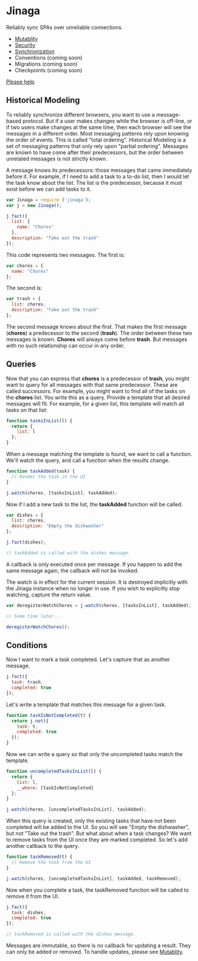 # Jinaga
Reliably sync SPAs over unreliable connections.

- [Mutablity](https://github.com/michaellperry/jinaga/blob/master/mutability.md)
- [Security](https://github.com/michaellperry/jinaga/blob/master/security.md)
- [Synchronization](https://github.com/michaellperry/jinaga/blob/master/synchronization.md)
- Conventions (coming soon)
- Migrations (coming soon)
- Checkpoints (coming soon)

[Please help](https://github.com/michaellperry/jinaga/blob/master/contributing.md)

## Historical Modeling
To reliably synchronize different browsers, you want to use a message-based protocol. But if a user makes changes while the browser is off-line, or if two users make changes at the same time, then each browser will see the messages in a different order. Most messaging patterns rely upon knowing the order of events. This is called "total ordering". Historical Modeling is a set of messaging patterns that only rely upon "partial ordering". Messages are known to have come after their predecessors, but the order between unrelated messages is not strictly known.

A message knows its predecessors: those messages that came immediately before it. For example, if I need to add a task to a to-do list, then I would let the task know about the list. The list is the predecessor, because it must exist before we can add tasks to it.

```JavaScript
var Jinaga = require ('jinaga');
var j = new Jinaga();

j.fact({
  list: {
    name: "Chores"
  },
  description: "Take out the trash"
});
```

This code represents two messages. The first is:

```JavaScript
var chores = {
  name: "Chores"
};
```

The second is:

```JavaScript
var trash = {
  list: chores,
  description: "Take out the trash"
};
```

The second message knows about the first. That makes the first message (**chores**) a predecessor to the second (**trash**). The order between these two messages is known. **Chores** will always come before **trash**. But messages with no such relationship can occur in any order.

## Queries

Now that you can express that **chores** is a predecessor of **trash**, you might want to query for all messages with that same predecessor. These are called successors. For example, you might want to find all of the tasks on the **chores** list. You write this as a query. Provide a template that all desired messages will fit. For example, for a given list, this template will match all tasks on that list:

```JavaScript
function tasksInList(l) {
  return {
    list: l
  };
}
```

When a message matching the template is found, we want to call a function. We'll watch the query, and call a function when the results change.

```JavaScript
function taskAdded(task) {
  // Render the task in the UI
}

j.watch(chores, [tasksInList], taskAdded);
```

Now if I add a new task to the list, the **taskAdded** function will be called.

```JavaScript
var dishes = {
  list: chores,
  description: "Empty the dishwasher"
};

j.fact(dishes);

// taskAdded is called with the dishes message.
```

A callback is only executed once per message. If you happen to add the same message again, the callback will not be invoked.

The watch is in effect for the current session. It is destroyed implicitly with the Jinaga instance when no longer in use. If you wish to explicitly stop watching, capture the return value.

```JavaScript
var deregisterWatchChores = j.watch(chores, [tasksInList], taskAdded);

// Some time later...

deregisterWatchChores();
``` 

## Conditions

Now I want to mark a task completed. Let's capture that as another message.

```JavaScript
j.fact({
  task: trash,
  completed: true
});
```

Let's write a template that matches this message for a given task.

```JavaScript
function taskIsNotCompleted(t) {
  return j.not({
    task: t,
    completed: true
  });
}
```

Now we can write a query so that only the uncompleted tasks match the template.

```JavaScript
function uncompletedTasksInList(l) {
  return {
    list: l,
    __where: [taskIsNotCompleted]
  };
}

j.watch(chores, [uncompletedTasksInList], taskAdded);
```

When this query is created, only the existing tasks that have not been completed will be added to the UI. So you will see "Empty the dishwasher", but not "Take out the trash". But what about when a task changes? We want to remove tasks from the UI once they are marked completed. So let's add another callback to the query.

```JavaScript
function taskRemoved(t) {
  // Remove the task from the UI
}

j.watch(chores, [uncompletedTasksInList], taskAdded, taskRemoved);
```

Now when you complete a task, the taskRemoved function will be called to remove it from the UI.

```JavaScript
j.fact({
  task: dishes,
  completed: true
});

// taskRemoved is called with the dishes message.
```

Messages are immutable, so there is no callback for updating a result. They can only be added or removed. To handle updates, please see [Mutablity](https://github.com/michaellperry/jinaga/blob/master/mutability.md).

